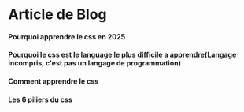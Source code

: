 # Article de Blog

#### Pourquoi apprendre le css en 2025
####  Pourquoi le css est le language le plus difficile a apprendre(Langage incompris, c'est pas un langage de programmation)
####  Comment apprendre le css
####  Les 6 piliers du css
